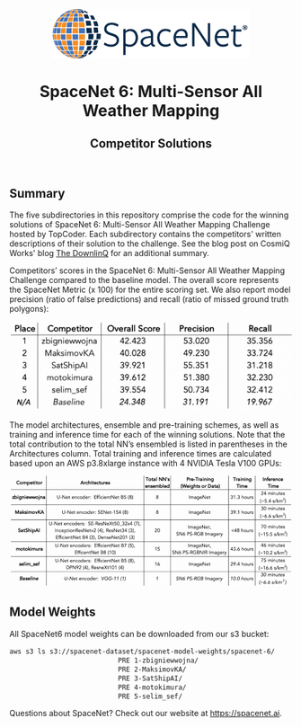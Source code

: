 <p align="center">
<a href="https://spacenet.ai"><img src="sn_logo.png" width="350" alt="SpaceNet LLC"></a>
</p>
<h1 align="center">SpaceNet 6: Multi-Sensor All Weather Mapping</h1>
<h2 align="center">Competitor Solutions</h2>
<br>

## Summary
The five subdirectories in this repository comprise the code for the winning solutions of SpaceNet 6: Multi-Sensor All Weather Mapping Challenge hosted by TopCoder. Each subdirectory contains the competitors' written descriptions of their solution to the challenge. See the blog post on CosmiQ Works' blog [The DownlinQ](https://medium.com/the-downlinq/spacenet-6-announcing-the-winners-df817712b515) for an additional summary.

Competitors’ scores in the SpaceNet 6: Multi-Sensor All Weather Mapping Challenge compared to the baseline model. The overall score represents the SpaceNet Metric (x 100) for the entire scoring set. We also report model precision (ratio of false predictions) and recall (ratio of missed ground truth polygons):

![alt text](/performance_table.png)

The model architectures, ensemble and pre-training schemes, as well as training and inference time for each of the winning solutions. Note that the total contribution to the total NN’s ensembled is listed in parentheses in the Architectures column. Total training and inference times are calculated based upon an AWS p3.8xlarge instance with 4 NVIDIA Tesla V100 GPUs:

![alt text](/approach_table.png)

## Model Weights
All SpaceNet6 model weights can be downloaded from our s3 bucket:
```
aws s3 ls s3://spacenet-dataset/spacenet-model-weights/spacenet-6/
                           PRE 1-zbigniewwojna/
                           PRE 2-MaksimovKA/
                           PRE 3-SatShipAI/
                           PRE 4-motokimura/
                           PRE 5-selim_sef/
```

Questions about SpaceNet? Check out our website at https://spacenet.ai.

